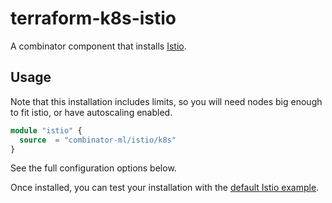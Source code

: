 # terraform-k8s-istio

A combinator component that installs [Istio](https://istio.io).

## Usage

Note that this installation includes limits, so you will need nodes big enough to fit istio, or have autoscaling enabled.

```terraform
module "istio" {
  source  = "combinator-ml/istio/k8s"
}
```

See the full configuration options below.

Once installed, you can test your installation with the [default Istio example](https://istio.io/latest/docs/setup/getting-started/#bookinfo).
